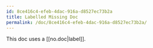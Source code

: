 ```yaml
---
id: 8ce416c4-efeb-4dac-916a-d8527ec73b2a
title: Labelled Missing Doc
permalink: /doc/8ce416c4-efeb-4dac-916a-d8527ec73b2a/
---
```

This doc uses a [[no.doc|label]].
